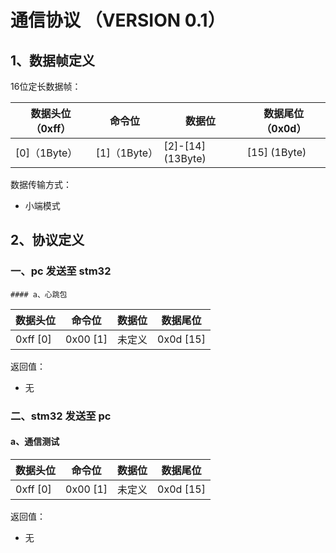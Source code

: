 # 通信协议 （VERSION 0.1）



## 1、数据帧定义

16位定长数据帧：

| 数据头位（0xff） | 命令位       | 数据位            | 数据尾位（0x0d） |
| ---------------- | ------------ | ----------------- | ---------------- |
| [0]（1Byte）     | [1]（1Byte） | [2]-[14] (13Byte) | [15] (1Byte)     |

数据传输方式：

 * 小端模式



## 2、协议定义

### 一、pc 发送至 stm32

	#### a、心跳包

| 数据头位 | 命令位   | 数据位 | 数据尾位  |
| -------- | -------- | ------ | --------- |
| 0xff [0] | 0x00 [1] | 未定义 | 0x0d [15] |

返回值：

* 无



### 二、stm32 发送至 pc

#### a、通信测试

| 数据头位 | 命令位   | 数据位 | 数据尾位  |
| -------- | -------- | ------ | --------- |
| 0xff [0] | 0x00 [1] | 未定义 | 0x0d [15] |

返回值：

* 无

